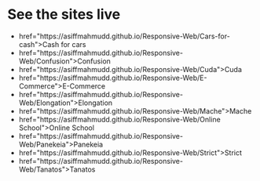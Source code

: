 <h1>See the sites live</h1>

<ul>
  <li><a>href="https://asiffmahmudd.github.io/Responsive-Web/Cars-for-cash">Cash for cars</a></li>
  <li><a>href="https://asiffmahmudd.github.io/Responsive-Web/Confusion">Confusion</a></li>
  <li><a>href="https://asiffmahmudd.github.io/Responsive-Web/Cuda">Cuda</a></li>
  <li><a>href="https://asiffmahmudd.github.io/Responsive-Web/E-Commerce">E-Commerce</a></li>
  <li><a>href="https://asiffmahmudd.github.io/Responsive-Web/Elongation">Elongation</a></li>
  <li><a>href="https://asiffmahmudd.github.io/Responsive-Web/Mache">Mache</a></li>
  <li><a>href="https://asiffmahmudd.github.io/Responsive-Web/Online School">Online School</a></li>
  <li><a>href="https://asiffmahmudd.github.io/Responsive-Web/Panekeia">Panekeia</a></li>
  <li><a>href="https://asiffmahmudd.github.io/Responsive-Web/Strict">Strict</a></li>
  <li><a>href="https://asiffmahmudd.github.io/Responsive-Web/Tanatos">Tanatos</a></li>
</ul>
